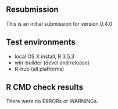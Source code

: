 ## Resubmission
This is an initial submission for version 0.4.0

## Test environments
* local OS X install, R 3.5.3
* win-builder (devel and release)
* R-hub (all platforms)

## R CMD check results
There were no ERRORs or WARNINGs. 


